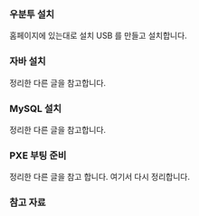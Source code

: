 ### 우분투 설치

홈페이지에 있는대로 설치 USB 를 만들고 설치합니다.

### 자바 설치

정리한 다른 글을 참고합니다.

### MySQL 설치

정리한 다른 글을 참고합니다. 

### PXE 부팅 준비

정리한 다른 글을 참고 합니다. 여기서 다시 정리합니다. 

### 참고 자료

